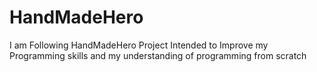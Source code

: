 # HandMadeHero

I am Following HandMadeHero Project
Intended to Improve my Programming skills and my understanding of programming from scratch
